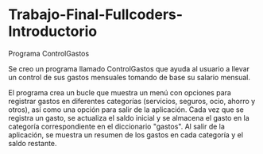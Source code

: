 # Trabajo-Final-Fullcoders-Introductorio
Programa ControlGastos

Se creo un programa llamado ControlGastos que ayuda al usuario a llevar un control de sus gastos mensuales tomando de base su salario mensual. 


El programa crea un bucle que muestra un menú con opciones para registrar gastos en diferentes categorías (servicios, seguros, ocio, ahorro y otros), 
así como una opción para salir de la aplicación. Cada vez que se registra un gasto, se actualiza el saldo inicial
y se almacena el gasto en la categoría correspondiente en el diccionario "gastos".
Al salir de la aplicación, se muestra un resumen de los gastos en cada categoría y el saldo restante.

